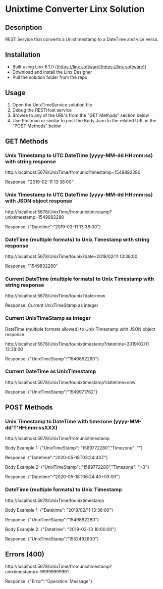 # Unixtime Converter Linx Solution

## Description

REST Service that converts a Unixtimestamp to a DateTime and vice versa. 

## Installation

- Built using Linx 6.1.0 ([https://linx.software](https://linx.software))
- Download and install the Linx Designer
- Pull the solution folder from the repo

## Usage

1. Open the UnixTimeService.solution file
2. Debug the RESTHost service
3. Browse to any of the URL's from the "GET Methods" section below
4. Use Postman or similar to post the Body Json to the related URL in the "POST Methods" below

## GET Methods

### Unix Timestamp to UTC DateTime (yyyy-MM-dd HH:mm:ss) with string response

http://localhost:5678/UnixTime/fromunix?timestamp=1549892280

Response: "2019-02-11 13:38:00"

### Unix Timestamp to UTC DateTime (yyyy-MM-dd HH:mm:ss) with JSON object response

http://localhost:5678/UnixTime/fromunixtimestamp?unixtimestamp=1549892280

Response: {"Datetime":"2019-02-11 13:38:00"}

### DateTime (multiple formats) to Unix Timestamp with string response

http://localhost:5678/UnixTime/tounix?date=2019/02/11 13:38:00

Response: "1549892280"

### Current DateTime (multiple formats) to Unix Timestamp with string response

http://localhost:5678/UnixTime/tounix?date=now

Response: Current UnixTimeStamp as integer

### Current UnixTimeStamp as integer

DateTime (multiple formats allowed) to Unix Timestamp with JSON object response

http://localhost:5678/UnixTime/tounixtimestamp?datetime=2019/02/11 13:38:00

Response: {"UnixTimeStamp":"1549892280"}

### Current DateTime as UnixTimestamp

http://localhost:5678/UnixTime/tounixtimestamp?datetime=now

Response: {"UnixTimeStamp":"1549971762"}

## POST Methods

### Unix Timestamp to DateTime with timezone (yyyy-MM-dd'T'HH:mm:ssXXX)
http://localhost:5678/UnixTime/fromunixtimestamp

Body Example 1: {"UnixTimeStamp": "1589772280","Timezone": ""}

Response: {"Datetime":"2020-05-18T03:24:40Z"}

Body Example 2: {"UnixTimeStamp": "1589772280","Timezone": "+3"}

Response: {"Datetime":"2020-05-18T06:24:40+03:00"}

### DateTime (multiple formats) to Unix Timestamp

http://localhost:5678/UnixTime/tounixtimestamp

Body Example 1: {"Datetime": "2019/02/11 13:38:00"}

Response: {"UnixTimeStamp":"1549892280"}

Body Example 2: {"Datetime": "2019-03-13 16:00:00"}

Response: {"UnixTimeStamp":"1552492800"}

## Errors (400)

http://localhost:5678/UnixTime/fromunixtimestamp?unixtimestamp=-99999999991

Response: {"Error":"Operation: Message"}
